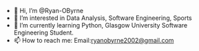 - 👋 Hi, I’m @Ryan-OByrne
- 👀 I’m interested in Data Analysis, Software Engineering, Sports
- 🌱 I’m currently learning Python, Glasgow University Software Engineering Student.
- 📫 How to reach me: Email:ryanobyrne2002@gmail.com

